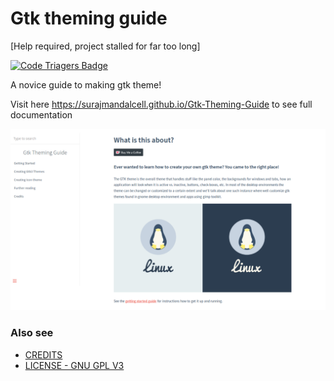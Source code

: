 # Gtk theming guide 
[Help required, project stalled for far too long]

[![Code Triagers Badge](https://www.codetriage.com/surajmandalcell/gtk-theming-guide/badges/users.svg)](https://www.codetriage.com/surajmandalcell/gtk-theming-guide)

A novice guide to making gtk theme!

Visit here https://surajmandalcell.github.io/Gtk-Theming-Guide to see full documentation

![](_media/thumbnail.png)  


### Also see
 - [CREDITS](CREDITS.md)
 - [LICENSE - GNU GPL V3](LICENSE.md)

